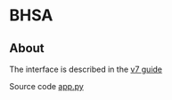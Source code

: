 # BHSA

## About

The interface is described in the [v7 guide](../Use7.md)

Source code [app.py]({{tfghb}}/{{c_bhsa_app}})
